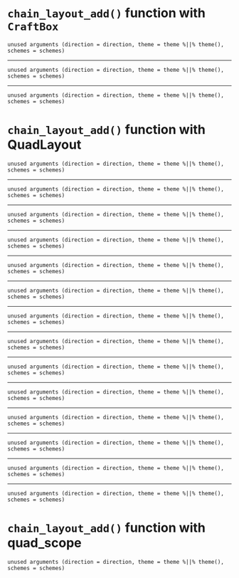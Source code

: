# `chain_layout_add()` function with `CraftBox`

    unused arguments (direction = direction, theme = theme %||% theme(), schemes = schemes)

---

    unused arguments (direction = direction, theme = theme %||% theme(), schemes = schemes)

---

    unused arguments (direction = direction, theme = theme %||% theme(), schemes = schemes)

# `chain_layout_add()` function with QuadLayout

    unused arguments (direction = direction, theme = theme %||% theme(), schemes = schemes)

---

    unused arguments (direction = direction, theme = theme %||% theme(), schemes = schemes)

---

    unused arguments (direction = direction, theme = theme %||% theme(), schemes = schemes)

---

    unused arguments (direction = direction, theme = theme %||% theme(), schemes = schemes)

---

    unused arguments (direction = direction, theme = theme %||% theme(), schemes = schemes)

---

    unused arguments (direction = direction, theme = theme %||% theme(), schemes = schemes)

---

    unused arguments (direction = direction, theme = theme %||% theme(), schemes = schemes)

---

    unused arguments (direction = direction, theme = theme %||% theme(), schemes = schemes)

---

    unused arguments (direction = direction, theme = theme %||% theme(), schemes = schemes)

---

    unused arguments (direction = direction, theme = theme %||% theme(), schemes = schemes)

---

    unused arguments (direction = direction, theme = theme %||% theme(), schemes = schemes)

---

    unused arguments (direction = direction, theme = theme %||% theme(), schemes = schemes)

---

    unused arguments (direction = direction, theme = theme %||% theme(), schemes = schemes)

---

    unused arguments (direction = direction, theme = theme %||% theme(), schemes = schemes)

# `chain_layout_add()` function with quad_scope

    unused arguments (direction = direction, theme = theme %||% theme(), schemes = schemes)


